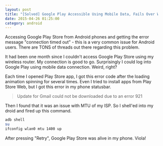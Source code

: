 ```yaml
---
layout: post
title: "[Solved] Google Play Accessible Using Mobile Data, Fails Over WiFi"
date: 2015-04-26 01:25:00
category: android
---
```

Accessing Google Play Store from Android phones and getting the error message "connection timed out" - this is a very common issue for Android users. There are TONS of threads out there regarding this problem.

It had been one month since I couldn't access Google Play Store using my wireless router. My connection is good to go. Surprisingly I could log into
Google Play using mobile data connection. Weird, right?

Each time I opened Play Store app, I got this error code after the loading animation spinning for several times. Even I tried to install apps from Play
Store Web, but I got this error in my phone statusbar.

> Update for Gmail could not be downloaded due to an error 921

Then I found that it was an issue with MTU of my ISP. So I shell'ed into my droid and fired up this command.

```bash
adb shell
su
ifconfig wlan0 mtu 1400 up
```

After pressing "Retry", Google Play Store was alive in my phone. Viola!